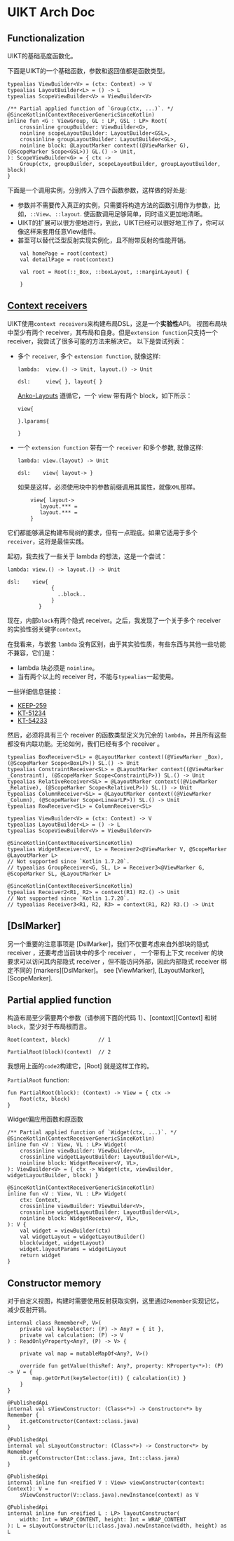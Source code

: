 # UIKT Arch Doc

## Functionalization

UIKT的基础高度函数化。

下面是UIKT的一个基础函数，参数和返回值都是函数类型。

```
typealias ViewBuilder<V> = (ctx: Context) -> V
typealias LayoutBuilder<L> = () -> L
typealias ScopeViewBuilder<V> = ViewBuilder<V>

/** Partial applied function of `Group(ctx, ...)`. */
@SinceKotlin(ContextReceiverGenericSinceKotlin)
inline fun <G : ViewGroup, GL : LP, GSL : LP> Root(
    crossinline groupBuilder: ViewBuilder<G>,
    noinline scopeLayoutBuilder: LayoutBuilder<GSL>,
    crossinline groupLayoutBuilder: LayoutBuilder<GL>,
    noinline block: @LayoutMarker context((@ViewMarker G), (@ScopeMarker Scope<GSL>)) GL.() -> Unit,
): ScopeViewBuilder<G> = { ctx ->
    Group(ctx, groupBuilder, scopeLayoutBuilder, groupLayoutBuilder, block)
}
```
下面是一个调用实例，分别传入了四个函数参数，这样做的好处是: 
- 参数并不需要传入真正的实例，只需要将构造方法的函数引用作为参数，比如，`::View`、`::layout`.
使函数调用足够简单，同时语义更加地清晰。
- UIKT的扩展可以很方便地进行，到此，UIKT已经可以很好地工作了，你可以像这样来套用任意View组件。
- 甚至可以替代泛型反射实现实例化，且不附带反射的性能开销。
```
    val homePage = root(context)
    val detailPage = root(context)
    
    val root = Root(::_Box, ::boxLayout, ::marginLayout) {
    
    }  
```

## [Context receivers](https://github.com/Kotlin/KEEP/blob/context-receivers/proposals/context-receivers.md)

UIKT使用`context receivers`来构建布局DSL，这是一个**实验性**API。
视图布局块中至少有两个 receiver，其布局和自身。但是`extension function`只支持一个 receiver，我尝试了很多可能的方法来解决它。
以下是尝试列表：

* 多个 `receiver`, 多个 `extension function`, 就像这样:

  ```
  lambda:  view.() -> Unit, layout.() -> Unit
  
  dsl:     view{ }, layout{ }
  ```

  [Anko-Layouts](https://github.com/Kotlin/anko/wiki/Anko-Layouts) 遵循它，一个 view 带有两个 block，如下所示：
  
  ```
  view{
    
  }.lparams{
  
  }
  ```

* 一个 `extension function` 带有一个 `receiver` 和多个参数, 就像这样:

  ```
  lambda: view.(layout) -> Unit
  
  dsl:    view{ layout-> }
  ```

  如果是这样，必须使用块中的参数前缀调用其属性，就像`XML`那样。
  
  ```
      view{ layout->
         layout.*** =
         layout.*** =
      }
  ```
它们都能够满足构建布局树的要求，但有一点瑕疵。如果它适用于多个`receiver`，这将是最佳实践。

起初，我去找了一些关于 lambda 的想法，这是一个尝试：

```
lambda: view.() -> layout.() -> Unit

dsl:    view{
              {
                ..block..
              }
          }
```

现在，内部`block`有两个隐式 receiver。之后，我发现了一个关于多个 receiver 的实验性弱关键字`context`。

在我看来，与嵌套 `lambda` 没有区别，由于其实验性质，有些东西与其他一些功能不兼容，它们是： 
- lambda 块必须是 `noinline`。
- 当有两个以上的 receiver 时，不能与`typealias`一起使用。

一些详细信息链接：

- [KEEP-259](https://github.com/Kotlin/KEEP/blob/context-receivers/proposals/context-receivers.md#detailed-design)
- [KT-51234](https://youtrack.jetbrains.com/issue/KT-51234/Context-receivers-can-be-duplicated-in-function-declaration)
- [KT-54233](https://youtrack.jetbrains.com/issue/KT-54233/Lambda-context-receiver-definitions-can-no-longer-accept-multiple-reified-generic-context-parameters)

然后，必须将具有三个 receiver 的函数类型定义为冗余的 `lambda`，并且所有这些都没有内联功能。无论如何，我们已经有多个 receiver 。

```
typealias BoxReceiver<SL> = @LayoutMarker context((@ViewMarker _Box), (@ScopeMarker Scope<BoxLP>)) SL.() -> Unit
typealias ConstraintReceiver<SL> = @LayoutMarker context((@ViewMarker _Constraint), (@ScopeMarker Scope<ConstraintLP>)) SL.() -> Unit
typealias RelativeReceiver<SL> = @LayoutMarker context((@ViewMarker _Relative), (@ScopeMarker Scope<RelativeLP>)) SL.() -> Unit
typealias ColumnReceiver<SL> = @LayoutMarker context((@ViewMarker _Column), (@ScopeMarker Scope<LinearLP>)) SL.() -> Unit
typealias RowReceiver<SL> = ColumnReceiver<SL>

typealias ViewBuilder<V> = (ctx: Context) -> V
typealias LayoutBuilder<L> = () -> L
typealias ScopeViewBuilder<V> = ViewBuilder<V>

@SinceKotlin(ContextReceiverSinceKotlin)
typealias WidgetReceiver<V, L> = Receiver2<@ViewMarker V, @ScopeMarker @LayoutMarker L>
// Not supported since `Kotlin 1.7.20`.
// typealias GroupReceiver<G, SL, L> = Receiver3<@ViewMarker G, @ScopeMarker SL, @LayoutMarker L>

@SinceKotlin(ContextReceiverSinceKotlin)
typealias Receiver2<R1, R2> = context(R1) R2.() -> Unit
// Not supported since `Kotlin 1.7.20`.
// typealias Receiver3<R1, R2, R3> = context(R1, R2) R3.() -> Unit
```

## [DslMarker]
另一个重要的注意事项是 [DslMarker]，我们不仅要考虑来自外部块的隐式 receiver ，还要考虑当前块中的多个 receiver ，
一个带有上下文 receiver 的块要求可以访问其内部隐式 receiver ，但不能访问外部，因此内部隐式 receiver 绑定不同的 [markers][DslMarker]。
see [ViewMarker], [LayoutMarker], [ScopeMarker].

## Partial applied function

构造布局至少需要两个参数（请参阅下面的代码 1）、[context][Context] 和树`block`，至少对于布局根而言。

```
Root(context, block)         // 1

PartialRoot(block)(context)  // 2
```

我想用上面的`code2`构建它，[Root] 就是这样工作的。

`PartialRoot` function:
```
fun PartialRoot(block): (Context) -> View = { ctx ->
    Root(ctx, block)
}
```
Widget偏应用函数和原函数
```
/** Partial applied function of `Widget(ctx, ...)`. */
@SinceKotlin(ContextReceiverGenericSinceKotlin)
inline fun <V : View, VL : LP> Widget(
    crossinline viewBuilder: ViewBuilder<V>,
    crossinline widgetLayoutBuilder: LayoutBuilder<VL>,
    noinline block: WidgetReceiver<V, VL>,
): ViewBuilder<V> = { ctx -> Widget(ctx, viewBuilder, widgetLayoutBuilder, block) }

@SinceKotlin(ContextReceiverGenericSinceKotlin)
inline fun <V : View, VL : LP> Widget(
    ctx: Context,
    crossinline viewBuilder: ViewBuilder<V>,
    crossinline widgetLayoutBuilder: LayoutBuilder<VL>,
    noinline block: WidgetReceiver<V, VL>,
): V {
    val widget = viewBuilder(ctx)
    val widgetLayout = widgetLayoutBuilder()
    block(widget, widgetLayout)
    widget.layoutParams = widgetLayout
    return widget
}
```

## Constructor memory
对于自定义视图，构建时需要使用反射获取实例，这里通过`Remember`实现记忆，减少反射开销。
```
internal class Remember<P, V>(
	private val keySelector: (P) -> Any? = { it },
	private val calculation: (P) -> V
) : ReadOnlyProperty<Any?, (P) -> V> {

	private val map = mutableMapOf<Any?, V>()
	
	override fun getValue(thisRef: Any?, property: KProperty<*>): (P) -> V = {
		map.getOrPut(keySelector(it)) { calculation(it) }
	}
}

@PublishedApi
internal val sViewConstructor: (Class<*>) -> Constructor<*> by Remember {
	it.getConstructor(Context::class.java)
}

@PublishedApi
internal val sLayoutConstructor: (Class<*>) -> Constructor<*> by Remember {
	it.getConstructor(Int::class.java, Int::class.java)
}

@PublishedApi
internal inline fun <reified V : View> viewConstructor(context: Context): V =
	sViewConstructor(V::class.java).newInstance(context) as V

@PublishedApi
internal inline fun <reified L : LP> layoutConstructor(
	width: Int = WRAP_CONTENT, height: Int = WRAP_CONTENT
): L = sLayoutConstructor(L::class.java).newInstance(width, height) as L
```